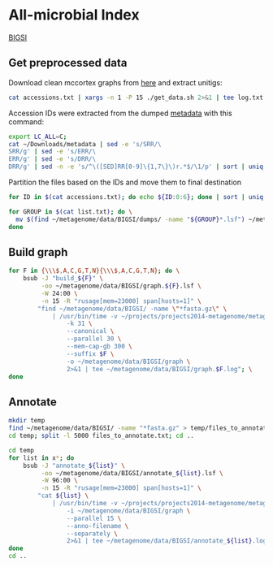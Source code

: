 # All-microbial Index

[BIGSI](https://bigsi.readme.io/docs/)

## Get preprocessed data
Download clean mccortex graphs from [here](http://ftp.ebi.ac.uk/pub/software/bigsi/nat_biotech_2018/ctx/) and extract unitigs:
```bash
cat accessions.txt | xargs -n 1 -P 15 ./get_data.sh 2>&1 | tee log.txt
```

Accession IDs were extracted from the dumped [metadata](http://ftp.ebi.ac.uk/pub/software/bigsi/nat_biotech_2018/all-microbial-index/metadata) with this command:
```bash
export LC_ALL=C;
cat ~/Downloads/metadata | sed -e 's/SRR/\
SRR/g' | sed -e 's/ERR/\
ERR/g' | sed -e 's/DRR/\
DRR/g' | sed -n -e 's/^\([SED]RR[0-9]\{1,7\}\)r.*$/\1/p' | sort | uniq > accessions.txt
```

Partition the files based on the IDs and move them to final destination
```bash
for ID in $(cat accessions.txt); do echo ${ID:0:6}; done | sort | uniq > list.txt

for GROUP in $(cat list.txt); do \
  mv $(find ~/metagenome/data/BIGSI/dumps/ -name "${GROUP}*.lsf") ~/metagenome/data/BIGSI/$GROUP/; \
done
```

## Build graph
```bash
for F in {\\\$,A,C,G,T,N}{\\\$,A,C,G,T,N}; do \
    bsub -J "build_${F}" \
         -oo ~/metagenome/data/BIGSI/graph.${F}.lsf \
         -W 24:00 \
         -n 15 -R "rusage[mem=23000] span[hosts=1]" \
        "find ~/metagenome/data/BIGSI/ -name \"*fasta.gz\" \
            | /usr/bin/time -v ~/projects/projects2014-metagenome/metagraph/build_release/metagraph build -v \
                -k 31 \
                --canonical \
                --parallel 30 \
                --mem-cap-gb 300 \
                --suffix $F \
                -o ~/metagenome/data/BIGSI/graph \
                2>&1 | tee ~/metagenome/data/BIGSI/graph.$F.log"; \
done
```

## Annotate
```bash
mkdir temp
find ~/metagenome/data/BIGSI/ -name "*fasta.gz" > temp/files_to_annotate.txt
cd temp; split -l 5000 files_to_annotate.txt; cd ..

cd temp
for list in x*; do
    bsub -J "annotate_${list}" \
         -oo ~/metagenome/data/BIGSI/annotate_${list}.lsf \
         -W 96:00 \
         -n 15 -R "rusage[mem=23000] span[hosts=1]" \
        "cat ${list} \
            | /usr/bin/time -v ~/projects/projects2014-metagenome/metagraph/build/metagraph annotate -v \
                -i ~/metagenome/data/BIGSI/graph \
                --parallel 15 \
                --anno-filename \
                --separately \
                2>&1 | tee ~/metagenome/data/BIGSI/annotate_${list}.log"; \
done
cd ..
```
